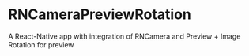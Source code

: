 # RNCameraPreviewRotation
A React-Native app with integration of RNCamera and Preview + Image Rotation for preview
